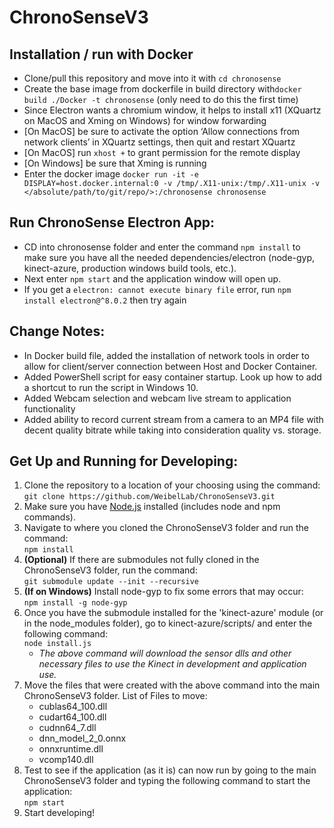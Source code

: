 # ChronoSenseV3

## Installation / run with Docker
- Clone/pull this repository and move into it with `cd chronosense`
- Create the base image from dockerfile in build directory with`docker build ./Docker -t chronosense` (only need to do this the first time)
- Since Electron wants a chromium window, it helps to install x11 (XQuartz on MacOS and Xming on Windows) for window forwarding
- [On MacOS] be sure to activate the option ‘Allow connections from network clients’ in XQuartz settings, then quit and restart XQuartz
- [On MacOS] run `xhost +` to grant permission for the remote display
- [On Windows] be sure that Xming is running
- Enter the docker image `docker run -it -e DISPLAY=host.docker.internal:0 -v /tmp/.X11-unix:/tmp/.X11-unix -v </absolute/path/to/git/repo/>:/chronosense chronosense`

## Run ChronoSense Electron App:
- CD into chronosense folder and enter the command `npm install` to make sure you have all the needed dependencies/electron (node-gyp, kinect-azure, production windows build tools, etc.).
- Next enter `npm start` and the application window will open up.
- If you get a `electron: cannot execute binary file` error, run `npm install electron@^8.0.2` then try again

## Change Notes:
- In Docker build file, added the installation of network tools in order to allow for client/server connection between Host and Docker Container. 
- Added PowerShell script for easy container startup. Look up how to add a shortcut to run the script in Windows 10.
- Added Webcam selection and webcam live stream to application functionality
- Added ability to record current stream from a camera to an MP4 file with decent quality bitrate while taking into consideration quality vs. storage.

## Get Up and Running for Developing:
1.  Clone the repository to a location of your choosing using the command:  
    `git clone https://github.com/WeibelLab/ChronoSenseV3.git`
2.  Make sure you have [Node.js](https://nodejs.org/en/) installed (includes node and npm commands).  
3.  Navigate to where you cloned the ChronoSenseV3 folder and run the command:  
    `npm install`
4.  **(Optional)** If there are submodules not fully cloned in the ChronoSenseV3 folder, run the command:  
    `git submodule update --init --recursive`
5.  **(If on Windows)** Install node-gyp to fix some errors that may occur:  
    `npm install -g node-gyp`
6.  Once you have the submodule installed for the 'kinect-azure' module (or in the node_modules folder), go to kinect-azure/scripts/ and enter the following command:  
    `node install.js`
    - *The above command will download the sensor dlls and other necessary files to use the Kinect in development and application use.*
7.  Move the files that were created with the above command into the main ChronoSenseV3 folder. 
    List of Files to move:  
    * cublas64_100.dll
    * cudart64_100.dll
    * cudnn64_7.dll
    * dnn_model_2_0.onnx
    * onnxruntime.dll
    * vcomp140.dll
8. Test to see if the application (as it is) can now run by going to the main ChronoSenseV3 folder and typing the following command to start the application:  
    `npm start`
9. Start developing!